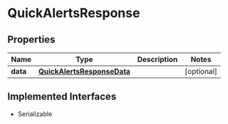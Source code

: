 

# QuickAlertsResponse


## Properties

Name | Type | Description | Notes
------------ | ------------- | ------------- | -------------
**data** | [**QuickAlertsResponseData**](QuickAlertsResponseData.md) |  |  [optional]


## Implemented Interfaces

* Serializable


